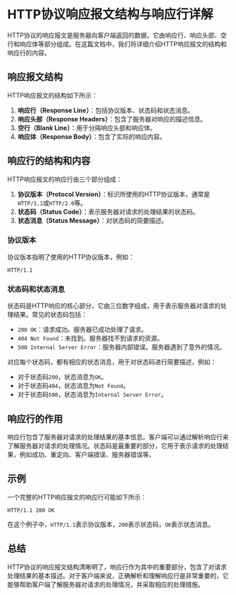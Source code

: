 # HTTP协议响应报文结构与响应行详解

HTTP协议的响应报文是服务器向客户端返回的数据，它由响应行、响应头部、空行和响应体等部分组成。在这篇文档中，我们将详细介绍HTTP响应报文的结构和响应行的内容。

## 响应报文结构

HTTP响应报文的结构如下所示：

1. **响应行（Response Line）**：包括协议版本、状态码和状态消息。
2. **响应头部（Response Headers）**：包含了服务器对响应的描述信息。
3. **空行（Blank Line）**：用于分隔响应头部和响应体。
4. **响应体（Response Body）**：包含了实际的响应内容。

## 响应行的结构和内容

HTTP响应报文的响应行由三个部分组成：

1. **协议版本（Protocol Version）**：标识所使用的HTTP协议版本，通常是`HTTP/1.1`或`HTTP/2.0`等。
2. **状态码（Status Code）**：表示服务器对请求的处理结果的状态码。
3. **状态消息（Status Message）**：对状态码的简要描述。

### 协议版本

协议版本指明了使用的HTTP协议版本，例如：

```
HTTP/1.1
```

### 状态码和状态消息

状态码是HTTP响应的核心部分，它由三位数字组成，用于表示服务器对请求的处理结果。常见的状态码包括：

- `200 OK`：请求成功。服务器已成功处理了请求。
- `404 Not Found`：未找到。服务器找不到请求的资源。
- `500 Internal Server Error`：服务器内部错误。服务器遇到了意外的情况。

对应每个状态码，都有相应的状态消息，用于对状态码进行简要描述，例如：

- 对于状态码`200`，状态消息为`OK`。
- 对于状态码`404`，状态消息为`Not Found`。
- 对于状态码`500`，状态消息为`Internal Server Error`。

## 响应行的作用

响应行包含了服务器对请求的处理结果的基本信息。客户端可以通过解析响应行来了解服务器对请求的处理情况。状态码是最重要的部分，它用于表示请求的处理结果，例如成功、重定向、客户端错误、服务器错误等。

## 示例

一个完整的HTTP响应报文的响应行可能如下所示：

```
HTTP/1.1 200 OK
```

在这个例子中，`HTTP/1.1`表示协议版本，`200`表示状态码，`OK`表示状态消息。

## 总结

HTTP协议的响应报文结构清晰明了，响应行作为其中的重要部分，包含了对请求处理结果的基本描述。对于客户端来说，正确解析和理解响应行是非常重要的，它能够帮助客户端了解服务器对请求的处理情况，并采取相应的处理措施。
